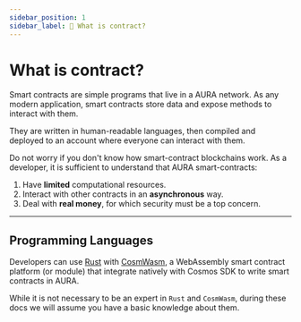 ```yaml
---
sidebar_position: 1
sidebar_label: 🏡 What is contract?
---
```

# What is contract?
Smart contracts are simple programs that live in a AURA network. As any modern application, smart contracts store data and expose methods to interact with them.

They are written in human-readable languages, then compiled and deployed to an account where everyone can interact with them.

Do not worry if you don't know how smart-contract blockchains work. As a developer, it is sufficient to understand that AURA smart-contracts:
1. Have **limited** computational resources.
2. Interact with other contracts in an **asynchronous** way.
3. Deal with **real money**, for which security must be a top concern.

---

## Programming Languages
Developers can use [Rust](https://www.rust-lang.org/) with [CosmWasm](https://cosmwasm.com/), a WebAssembly smart contract platform (or module) that integrate natively with Cosmos SDK to write smart contracts in AURA.

While it is not necessary to be an expert in `Rust` and `CosmWasm`, during these docs we will assume you have a basic knowledge about them.
